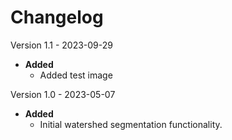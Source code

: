 # Changelog

Version 1.1 - 2023-09-29
- **Added**
  - Added test image

Version 1.0 - 2023-05-07
- **Added**
  - Initial watershed segmentation functionality.
